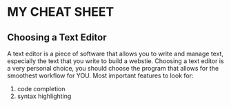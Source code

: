 # MY CHEAT SHEET
## Choosing a Text Editor
A text editor is a piece of software that allows you to write and manage text, especially the text that you write to build a webstie.  Choosing a text editor is a very personal choice, you should choose the program that allows for the smoothest workflow for YOU. Most important features to look for:
1. code completion
1. syntax highlighting

